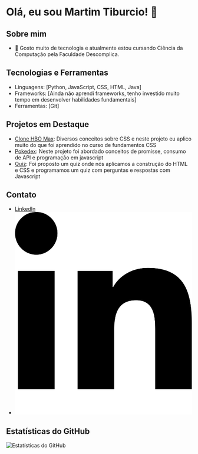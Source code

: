 # Olá, eu sou Martim Tiburcio! 👋

## Sobre mim
- 💬 Gosto muito de tecnologia e atualmente estou cursando Ciência da Computação pela Faculdade Descomplica.

## Tecnologias e Ferramentas
- Linguagens: [Python, JavaScript, CSS, HTML, Java]
- Frameworks: [Ainda não aprendi frameworks, tenho investido muito tempo em desenvolver habilidades fundamentais]
- Ferramentas: [Git]

## Projetos em Destaque
- [Clone HBO Max](https://github.com/tiburcioMartim/academic-finalProject-hbomax): Diversos conceitos sobre CSS e neste projeto eu aplico muito do que foi aprendido no curso de fundamentos CSS
- [Pokedex](https://github.com/tiburcioMartim/academic-DIO-Pokedex-Training-JavaScript-Developer): Neste projeto foi abordado conceitos de promisse, consumo de API e programação em javascript
- [Quiz](https://github.com/tiburcioMartim/academico-NLW-Expert-trilha-de-HTML-CSS-e-Javascript-da-Rocketset.): Foi proposto um quiz onde nós aplicamos a construção do HTML e CSS e programamos um quiz com perguntas e respostas com Javascript

## Contato
- [LinkedIn](https://www.linkedin.com/in/tiburciomartim/)
- <a href="(https://www.linkedin.com/in/tiburciomartim/)" target="_blank"><img src="img/linkedin.svg" alt="Linkedin"></a>



## Estatísticas do GitHub
![Estatísticas do GitHub](https://github-readme-stats.vercel.app/api?username=tiburcioMartim&show_icons=true&theme=radical)






<!--
**tiburcioMartim/tiburcioMartim** is a ✨ _special_ ✨ repository because its `README.md` (this file) appears on your GitHub profile.

Here are some ideas to get you started:

- 🔭 I’m currently working on ...
- 🌱 I’m currently learning ...
- 👯 I’m looking to collaborate on ...
- 🤔 I’m looking for help with ...
- 💬 Ask me about ...
- 📫 How to reach me: ...
- 😄 Pronouns: ...
- ⚡ Fun fact: ...
-->
